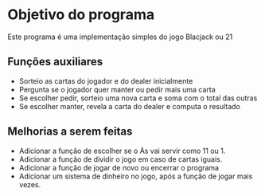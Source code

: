 # Objetivo do programa
Este programa é uma implementação simples do jogo Blacjack ou 21

## Funções auxiliares
- Sorteio as cartas do jogador e do dealer inicialmente
- Pergunta se o jogador quer manter ou pedir mais uma carta
- Se escolher pedir, sorteio uma nova carta e soma com o total das outras
- Se escolher manter, revela a carta do dealer e computa o resultado

## Melhorias a serem feitas
- Adicionar a função de escolher se o Às vai servir como 11 ou 1.
- Adicionar a função de dividir o jogo em caso de cartas iguais.
- Adicionar a função de jogar de novo ou encerrar o programa
- Adicionar um sistema de dinheiro no jogo, após a função de jogar mais vezes.